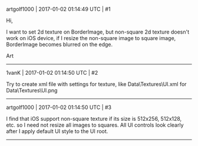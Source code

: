 artgolf1000 | 2017-01-02 01:14:49 UTC | #1

Hi,

I want to set 2d texture on BorderImage, but non-square 2d texture doesn't work on iOS device, if I resize the non-square image to square image, BorderImage becomes blurred on the edge.

Art

-------------------------

1vanK | 2017-01-02 01:14:50 UTC | #2

Try to create xml file with settings for texture, like Data\Textures\UI.xml for Data\Textures\UI.png

-------------------------

artgolf1000 | 2017-01-02 01:14:50 UTC | #3

I find that iOS support non-square texture if its size is 512x256, 512x128, etc. so I need not resize all images to squares.
All UI controls look clearly after I apply default UI style to the UI root.

-------------------------

